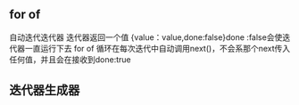 ## for  of
自动迭代迭代器
迭代器返回一个值 {value：value,done:false}done :false会使迭代器一直运行下去
for of 循环在每次迭代中自动调用next()，不会系那个next传入任何值，并且会在接收到done:true 

## 迭代器生成器
